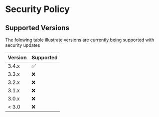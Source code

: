 # Security Policy

## Supported Versions

The folowing table illustrate versions are currently being supported with security updates

| Version | Supported          |
| ------- | ------------------ |
| 3.4.x   | :white_check_mark: |
| 3.3.x   | :x: |
| 3.2.x   | :x:                |
| 3.1.x   | :x:                |
| 3.0.x   | :x: |
| < 3.0   | :x:                |


